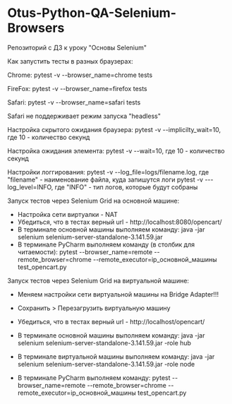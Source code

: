 # Otus-Python-QA-Selenium-Browsers
Репозиторий с ДЗ к уроку "Основы  Selenium"

Как запустить тесты в разных браузерах:

Chrome:
pytest -v --browser_name=chrome tests

FireFox:
pytest -v --browser_name=firefox tests

Safari:
pytest -v --browser_name=safari tests

Safari  не поддерживает режим запуска "headless"

Настройка скрытого ожидания браузера:
pytest -v --implicilty_wait=10, где 10 - количество секунд

Настройка ожидания элемента:
pytest -v --wait=10, где 10 - количество секунд

Настройки логгирования:
pytest -v --log_file=logs/filename.log, где "filename" - наименование файла, куда запишутся логи
pytest -v ---log_level=INFO, где "INFO" - тип логов, которые будут собраны

Запуск тестов через Selenium Grid на основной машине:
- Настройка сети виртуалки - NAT
- Убедиться, что в тестах верный url - http://localhost:8080/opencart/
- В терминале основной машины выполняем команду:
java -jar selenium selenium-server-standalone-3.141.59.jar
- В терминале PyCharm выполняем команду (в столбик для читаемости):
pytest --browser_name=remote --remote_browser=chrome --remote_executor=ip_основной_машины 
test_opencart.py

Запуск тестов через Selenium Grid на виртуальной машине:
- Меняем настройки сети виртуальной машины на Bridge Adapter!!!
- Сохранить > Перезагрузить виртуальную машину
- Убедиться, что в тестах верный url - http://localhost/opencart/

- В терминале основной машины выполняем команду:
java -jar selenium selenium-server-standalone-3.141.59.jar -role hub

- В терминале виртуальной машины выполняем команду:
java -jar selenium selenium-server-standalone-3.141.59.jar -role node

- В терминале PyCharm выполняем команду:
pytest --browser_name=remote --remote_browser=chrome --remote_executor=ip_основной_машины 
test_opencart.py
